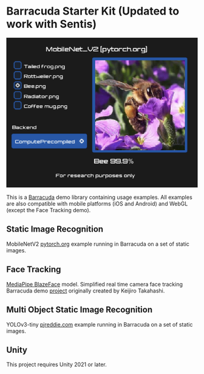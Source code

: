 # Barracuda Starter Kit (Updated to work with Sentis)

![MobileNetV2](Documentation~/images/mobilenet.png)

This is a [Barracuda](https://github.com/Unity-Technologies/barracuda-release) demo library containing usage examples. All examples are also compatible with mobile platforms (iOS and Android) and WebGL (except the Face Tracking demo). 

## Static Image Recognition

MobileNetV2 [pytorch.org](https://pytorch.org/hub/pytorch_vision_mobilenet_v2) example running in Barracuda on a set of static images. 

## Face Tracking 

[MediaPipe BlazeFace](https://sites.google.com/view/perception-cv4arvr/blazeface) model. Simplified real time camera face tracking Barracuda demo [project](https://github.com/keijiro/BlazeFaceBarracuda) originally created by Keijiro Takahashi.

## Multi Object Static Image Recognition

YOLOv3-tiny [pjreddie.com](https://pjreddie.com/darknet/yolo/) example running in Barracuda on a set of static images. 

## Unity

This project requires Unity 2021 or later.
